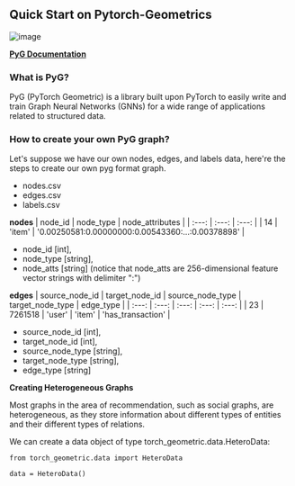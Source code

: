 ## Quick Start on Pytorch-Geometrics

![image](https://user-images.githubusercontent.com/46979228/181924617-1a36612e-8bc8-4dcc-9f14-e0f927d871e5.png)


[**PyG Documentation**](https://pytorch-geometric.readthedocs.io/en/latest/)

### What is PyG?

PyG (PyTorch Geometric) is a library built upon PyTorch to easily write and train Graph Neural Networks (GNNs) for a wide range of applications related to structured data.

### How to create your own PyG graph?

Let's suppose we have our own nodes, edges, and labels data, here're the steps to create our own pyg format graph.

- nodes.csv
- edges.csv
- labels.csv

**nodes**
| node_id  | node_type | node_attributes | 
| :---: | :---: | :---: | 
| 14  | 'item' | '0.00250581:0.00000000:0.00543360:...:0.00378898' |

- node_id [int], 
- node_type [string], 
- node_atts [string] (notice that node_atts are 256-dimensional feature vector strings with delimiter ":")

**edges**
| source_node_id  | target_node_id | source_node_type | target_node_type | edge_type | 
| :---: | :---: | :---: | :---: | :---: |
| 23  | 7261518 | 'user' | 'item' | 'has_transaction' |

- source_node_id [int], 
- target_node_id [int], 
- source_node_type [string], 
- target_node_type [string], 
- edge_type [string]

**Creating Heterogeneous Graphs**

Most graphs in the area of recommendation, such as social graphs, are heterogeneous, as they store information about different types of entities and their different types of relations.

We can create a data object of type torch_geometric.data.HeteroData:

```
from torch_geometric.data import HeteroData

data = HeteroData()
```
